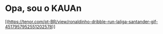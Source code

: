 # Opa, sou o KAUAn

[(https://tenor.com/pt-BR/view/ronaldinho-dribble-run-laliga-santander-gif-4517957952551202578)]
